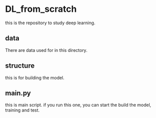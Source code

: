 # DL_from_scratch

this is the repository to study deep learning.

## data
There are data used for in this directory.

## structure
this is for building the model.

## main.py
this is main script. if you run this one, you can start the build the model, training and test.  

